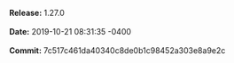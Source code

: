 **Release:** 
1.27.0
<br><br>**Date:** 
2019-10-21 08:31:35 -0400
<br><br>**Commit:** 
7c517c461da40340c8de0b1c98452a303e8a9e2c
